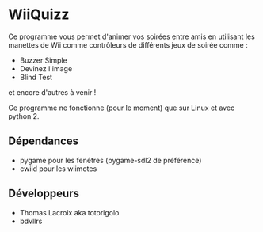 # WiiQuizz

Ce programme vous permet d'animer vos soirées entre amis en utilisant les manettes de Wii comme 
contrôleurs de différents jeux de soirée comme :

- Buzzer Simple
- Devinez l'image
- Blind Test

et encore d'autres à venir !

Ce programme ne fonctionne (pour le moment) que sur Linux et avec python 2.

## Dépendances

- pygame pour les fenêtres (pygame-sdl2 de préférence)
- cwiid pour les wiimotes

## Développeurs

- Thomas Lacroix aka totorigolo
- bdvllrs
